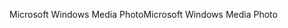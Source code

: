 <span data-ttu-id="c6930-101">Microsoft Windows Media Photo</span><span class="sxs-lookup"><span data-stu-id="c6930-101">Microsoft Windows Media Photo</span></span>